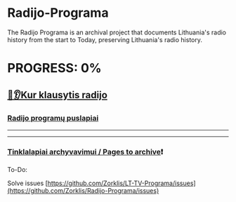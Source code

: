 # Radijo-Programa
The Radijo Programa is an archival project that documents Lithuania's radio history from the start to Today, preserving Lithuania's radio history.

# PROGRESS: 0%
[🎵👂Kur klausytis radijo](-)
---
### [Radijo programų puslapiai](-)
---
---
### [Tinklalapiai archyvavimui / Pages to archive](-)❗

To-Do:

Solve issues [https://github.com/Zorklis/LT-TV-Programa/issues](https://github.com/Zorklis/Radijo-Programa/issues)
